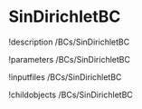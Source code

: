 <!-- MOOSE Documentation Stub: Remove this when content is added. -->

# SinDirichletBC
!description /BCs/SinDirichletBC

!parameters /BCs/SinDirichletBC

!inputfiles /BCs/SinDirichletBC

!childobjects /BCs/SinDirichletBC
